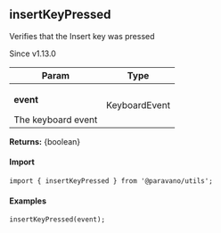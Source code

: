 <h2>insertKeyPressed</h2>
<p>Verifies that the Insert key was pressed</p>
<p>Since v1.13.0</p>
<table>
      <thead>
      <tr>
        <th>Param</th>
        <th>Type</th></tr>
      </thead>
      <tbody><tr><td><p><b>event</b></p>The keyboard event</td><td>KeyboardEvent</td></tr></tbody>
    </table><p><b>Returns:</b> {boolean}</p>
<h4>Import</h4>

```
import { insertKeyPressed } from '@paravano/utils';
```

  <h4>Examples</h4>




```
insertKeyPressed(event);
```

